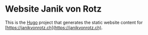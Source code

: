 # Website Janik von Rotz

This is the [Hugo](https://gohugo.io/) project that generates the static website content for [https://janikvonrotz.ch](https://janikvonrotz.ch).